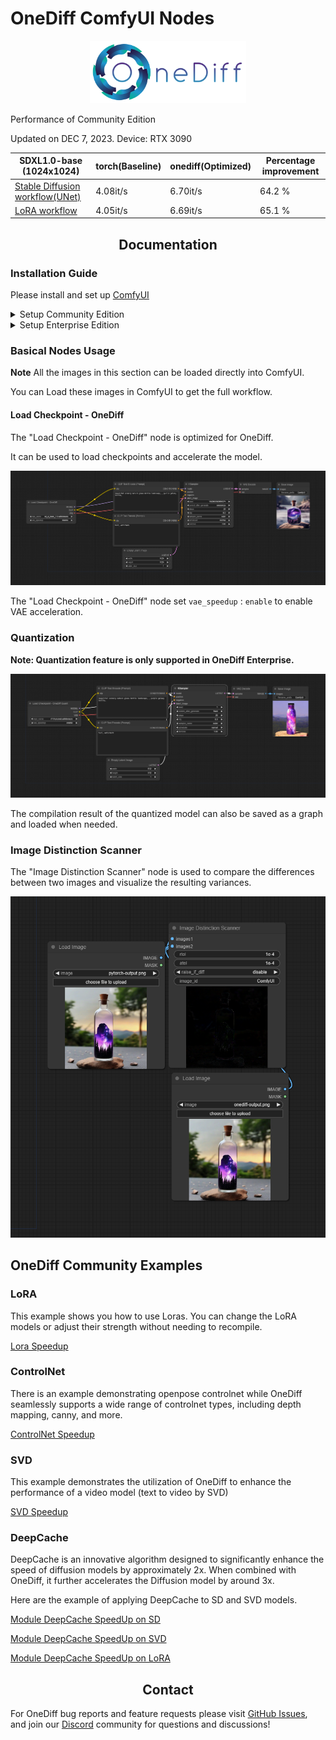 # OneDiff ComfyUI Nodes

<p align="center">
<img src="../imgs/onediff_logo.png" height="100">
</p>

Performance of Community Edition

Updated on DEC 7, 2023. Device: RTX 3090

| SDXL1.0-base (1024x1024)                                       | torch(Baseline) | onediff(Optimized) | Percentage improvement |
| -------------------------------------------------------------- | --------------- | ------------------ | ---------------------- |
| [Stable Diffusion workflow(UNet)](workflows/model-speedup.png) | 4.08it/s        | 6.70it/s           | 64.2 %                 |
| [LoRA workflow](workflows/model-speedup-lora.png)              | 4.05it/s        | 6.69it/s           | 65.1 %                 |

## <div align="center">Documentation</div>

### Installation Guide
Please install and set up [ComfyUI](https://github.com/comfyanonymous/ComfyUI)

<details close>
<summary>Setup Community Edition</summary>

1. Install OneFlow Community
  * Install OneFlow Community(CUDA 11.x)

    ```bash
    pip install --pre oneflow -f https://oneflow-pro.oss-cn-beijing.aliyuncs.com/branch/community/cu118
    ```

  * Install OneFlow Community(CUDA 12.x)

    ```bash
    pip install --pre oneflow -f https://oneflow-pro.oss-cn-beijing.aliyuncs.com/branch/community/cu121
    ```
2. Install OneDiff
    ```bash
    git clone https://github.com/siliconflow/onediff.git
    cd onediff && pip install -e .
    ```

3. Install onediff_comfy_nodes for ComfyUI

    ```bash
    cd onediff
    cp -r onediff_comfy_nodes path/to/ComfyUI/custom_nodes/
    ```

</details>



<details close>
<summary>Setup Enterprise Edition</summary>

1. Install OneFlow Enterprise
    ```bash
      python3 -m pip install --pre oneflow -f https://oneflow-pro.oss-cn-beijing.aliyuncs.com/branch/main/cu121
    ```
  * set environment variables
    ```bash
    export SILICON_ONEDIFF_LICENSE_KEY=YOUR_LICENSE_KEY
    ```
  * get your license key from [here](https://www.siliconflow.com/onediff.html)

2. Install OneDiff and OneDiff Quant
    ```bash
    python3 -m pip install onediff-quant -f https://oneflow-pro.oss-cn-beijing.aliyuncs.com/onediff-quant && \
    git clone https://github.com/siliconflow/onediff.git  && \
    cd onediff && pip install -e . && cd ..
    ```
3. Install onediff_comfy_nodes for ComfyUI
    ```bash
    cd onediff 
    cp -r onediff_comfy_nodes path/to/ComfyUI/custom_nodes/
    ```

</details>


### Basical Nodes Usage

**Note** All the images in this section can be loaded directly into ComfyUI. 

You can Load these images in ComfyUI to get the full workflow.

#### Load Checkpoint - OneDiff

The "Load Checkpoint - OneDiff" node  is optimized for OneDiff. 

It can be used to load checkpoints and accelerate the model.

![](workflows/model-speedup.png)


The "Load Checkpoint - OneDiff" node  set `vae_speedup` :  `enable` to enable VAE acceleration.


### Quantization

**Note: Quantization feature is only supported in OneDiff Enterprise.**


![](workflows/onediff_quant_base.png)

The compilation result of the quantized model can also be saved as a graph and loaded when needed.

### Image Distinction Scanner

The "Image Distinction Scanner" node is used to compare the differences between two images and visualize the resulting variances.

![](workflows/image-distinction-scanner.png)

## OneDiff Community Examples 

### LoRA                  

This example shows you how to use Loras. You can change the LoRA models or adjust their strength without needing to recompile.

[Lora Speedup](workflows/model-speedup-lora.png)

### ControlNet

There is an example demonstrating openpose controlnet while OneDiff seamlessly supports a wide range of controlnet types, including depth mapping, canny, and more.

[ControlNet Speedup](workflows/model-speedup-controlnet.png)

### SVD

This example demonstrates the utilization of OneDiff to enhance the performance of a video model (text to video by SVD)

[SVD Speedup](workflows/text-to-video-speedup.png)

### DeepCache

DeepCache is an innovative algorithm designed to significantly enhance the speed of diffusion models by approximately 2x. When combined with OneDiff, it further accelerates the Diffusion model by around 3x.

Here are the example of applying DeepCache to SD and SVD models.

[Module DeepCache SpeedUp on SD](workflows/deep-cache.png)

[Module DeepCache SpeedUp on SVD](workflows/svd-deepcache.png)

[Module DeepCache SpeedUp on LoRA](workflows/lora_deepcache/README.md) 

## <div align="center">Contact</div>

For OneDiff bug reports and feature requests please visit [GitHub Issues](https://github.com/siliconflow/onediff/issues), and join our [Discord](https://discord.gg/RKJTjZMcPQ) community for questions and discussions!




